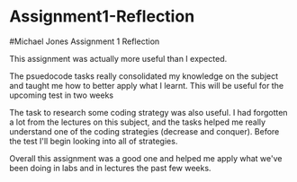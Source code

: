 # Assignment1-Reflection

#Michael Jones Assignment 1 Reflection

This assignment was actually more useful than I expected. 

  The psuedocode tasks really consolidated my knowledge on the subject and taught me how to better apply what I learnt. This will be useful for the upcoming test in two weeks
  
  The task to research some coding strategy was also useful. I had forgotten a lot from the lectures on this subject, and the tasks helped me really understand one of the coding strategies (decrease and conquer). Before the test I'll begin looking into all of strategies.
  
  Overall this assignment was a good one and helped me apply what we've been doing in labs and in lectures the past few weeks.

